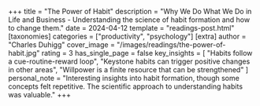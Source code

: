 +++
title = "The Power of Habit"
description = "Why We Do What We Do in Life and Business - Understanding the science of habit formation and how to change them."
date = 2024-04-12
template = "readings-post.html"
[taxonomies]
categories = ["productivity", "psychology"]
[extra]
author = "Charles Duhigg"
cover_image = "/images/readings/the-power-of-habit.jpg"
rating = 3
has_single_page = false
key_insights = [
    "Habits follow a cue-routine-reward loop",
    "Keystone habits can trigger positive changes in other areas",
    "Willpower is a finite resource that can be strengthened"
]
personal_note = "Interesting insights into habit formation, though some concepts felt repetitive. The scientific approach to understanding habits was valuable."
+++
